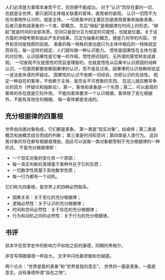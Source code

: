 人们必须是为事情本身而干它，否则便不能成功。
对于“认识”而存在着的一切，也就是全世界，都只是同主体相关联着的客体，直观者的直观。
认识一切而不为任何事物所认识的，就是主体。
一切表象中的主要区别是直观表象和抽象表象，后者只是构成表象的一个类，即概念。
先后“继起”是根据律在时间上的形态，“继起”就是时间的全部本质。空间只是部分互为规定的可能性，也就是位置。关于这方面的详细考察和由此产生的结果，沉淀为抽象的概念，便是几何学的内容。
世界和空间是物质的前提。
表象的每一特殊的类也就只为主体中相应的一特殊规定而存在，每一这样的规定，人们就叫做一种认识能力。
悟性是因果性在主体方面的对应物，认识因果性是它唯一的作用。悟性把迟钝的、无所谓的感觉转变成直观。
一切直观不仅是感性的而且是理智的，也就是悟性从后果中认识原因的纯粹认识。一切直观都要依赖因果律的认识，而不是反过来。因果律的认识依赖经验这一说法是休谟的怀疑论。
因果性的认识不依赖一切经验，亦即认识的先验性。
假定一种自在的客体，不依赖于主体，是完全不可想象的东西。
在这儿就应教导争论的双方（怀疑论和独断论），第一，客体和表象是一个东西；第二，可以直观的客体的存在就是它的作用。
不能向客体要求一个认识根据，客体除了变化根据外，不能有其他任何根据。
每一客体都是变成的。






## 充分根据律的四重根
世界由四类对象构成，它们都是表象。
第一类是“现实对象”，如桌椅；第二类是概念和由概念组合而成的判断；
第三类是时间和空间；第四类是人类行为。
这四类对象的存在都有根据或理由，因此可以说每一类对象都受制于充分根据律的一种形式。
于是充分根据律即：
* 一个现实对象的变化有一个原因；
* 每一真实判断的真理基于某种外在于它的东西；
* 一切数学性质基于其他数学性质；
* 每一行为都有一个动机。

它们称为四重根，是世界上的四种必然联系。
* 因果关系：关于变化的充分根据律；
* 逻辑必然性：关于认识的充分根据律；
* 时间和空间必然性：关于存在的充分根据律；
* 行为和动机之间的必然性：关于行为的充分根据律。


## 书评

叔本华在哲学史中的影响力不如他之前的康德，同期的黑格尔，

序言写得跟康德一样自大。
文字中闪烁着骄傲和优越感。

两个论点：“世界是我的表象”和“世界是我的意志”。
世界的一面是表象，一面是意志，没有康德所谓“自在之物”。
